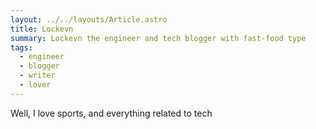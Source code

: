 ```yaml
---
layout: ../../layouts/Article.astro
title: Lockevn
summary: Lockevn the engineer and tech blogger with fast-food type
tags:
  - engineer
  - blogger
  - writer
  - lover
---
```

Well, I love sports, and everything related to tech